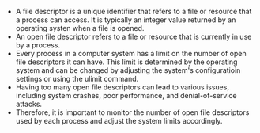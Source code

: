 - A file descriptor is a unique identifier that refers to a file or resource that a process can access. It is typically an integer value returned by an operating systen when a file is opened. 
- An open file descriptor refers to a file or resource that is currently in use by a process.
- Every process in a computer system has a limit on the number of open file descriptors it can have. This limit is determined by the operating system and can be changed by adjusting the system's configuratioin settings or using the ulimit command.
- Having too many open file descriptors can lead to various issues, including system crashes, poor performance, and denial-of-service attacks.
- Therefore, it is important to monitor the number of open file descriptors used by each process and adjust the system limits accordingly.